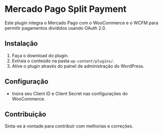 # Mercado Pago Split Payment

Este plugin integra o Mercado Pago com o WooCommerce e o WCFM para permitir pagamentos divididos usando OAuth 2.0.

## Instalação

1. Faça o download do plugin.
2. Extraia o conteúdo na pasta `wp-content/plugins/`.
3. Ative o plugin através do painel de administração do WordPress.

## Configuração

- Insira seu Client ID e Client Secret nas configurações do WooCommerce.

## Contribuição

Sinta-se à vontade para contribuir com melhorias e correções.
